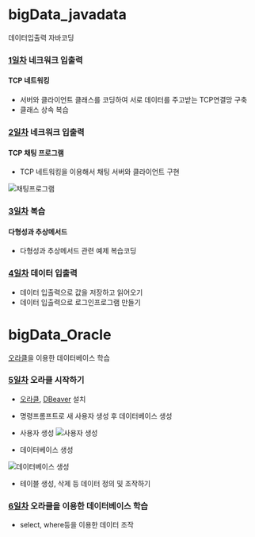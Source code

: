 # bigData_javadata
데이터입출력 자바코딩

### [1일차](https://github.com/Hsegunn/bigData_javadata/tree/main/day01) 네크워크 입출력

#### TCP 네트워킹
- 서버와 클라이언트 클래스를 코딩하여 서로 데이터를 주고받는 TCP연결망 구축
- 클래스 상속 복습

### [2일차](https://github.com/Hsegunn/bigData_javadata/tree/main/day02) 네크워크 입출력

#### TCP 채팅 프로그램
- TCP 네트워킹을 이용해서 채팅 서버와 클라이언트 구현

![채팅프로그램](https://raw.githubusercontent.com/Hsegunn/bigData_javadata/main/images/img01.png)

### [3일차](https://github.com/Hsegunn/bigData_javadata/tree/main/day03) 복습

#### 다형성과 추상메서드
- 다형성과 추상메서드 관련 예제 복습코딩

### [4일차](https://github.com/Hsegunn/bigData_javadata/tree/main/day04) 데이터 입출력

- 데이터 입출력으로 값을 저장하고 읽어오기
- 데이터 입출력으로 로그인프로그램 만들기

# bigData_Oracle
[오라클](https://www.oracle.com/kr/)을 이용한 데이터베이스 학습

### [5일차](https://github.com/Hsegunn/bigData_javadata/tree/main/day05) 오라클 시작하기

- [오라클](https://www.oracle.com/kr/), [DBeaver](https://dbeaver.io/download/) 설치
- 명령프롬프트로 새 사용자 생성 후 데이터베이스 생성

- 사용자 생성
![사용자 생성](https://raw.githubusercontent.com/Hsegunn/bigData_javadata/main/images/img02.png)

- 데이터베이스 생성

![데이터베이스 생성](https://raw.githubusercontent.com/Hsegunn/bigData_javadata/main/images/img03.png)

- 테이블 생성, 삭제 등 데이터 정의 및 조작하기

### [6일차](https://github.com/Hsegunn/bigData_javadata/tree/main/day05) 오라클을 이용한 데이터베이스 학습

- select, where등을 이용한 데이터 조작